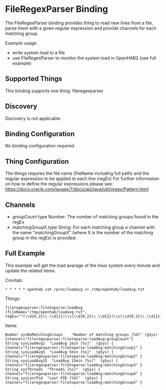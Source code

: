 # FileRegexParser Binding

The FileRegexParser binding provides thing to read new lines from a file, parse them with a given regular expression and provide channels for each matching group.

Example usage:
- write system load to a file
- use FileRegexParser to monitor the system load in OpenHAB2 
(see full example)

## Supported Things

This binding supports one thing: fileregexparser

## Discovery

Discovery is not applicable.

## Binding Configuration

No binding configuration required.

## Thing Configuration

The things requires the file name (fileName including full path) and the regular expression to be applied to each line (regEx)
For further information on how to define the regular expressions please see: https://docs.oracle.com/javase/7/docs/api/java/util/regex/Pattern.html

## Channels

+ groupCount type Number: The number of matching groups found in the regEx
+ matchingGroupX type String: For each matching group a channel with the name "matchingGroupX" (where X is the number of the matching group in the regEx) is provided.

## Full Example

This example will get the load avarage of the linux system every minute and update the related items.

Crontab:
```
* * * * * openhab cat /proc/loadavg >> /tmp/openhab/loadavg.txt
```

Things:

```
fileregexparser:filetoparse:loadAvg [fileName="/tmp/openhab/loadavg.txt", regEx="^(\\d{0,2}\\.\\d{2})\\s(\\d{0,2}\\.\\d{2})\\s(\\d{0,2}\\.\\d{2})\\s(\\d*/\\d*)\\s(\\d*)$"]

```

Items:

```
Number sysNoMatchingGroups    "Number of matching groups [%d]" (gSys) {channel="fileregexparser:filetoparse:loadAvg:groupCount"}
String sysLoadAvg1  "LoadAvg 1min [%s]"  (gSys) { channel="fileregexparser:filetoparse:loadAvg:matchingGroup1" }
String sysLoadAvg5  "LoadAvg 5min [%s]"  (gSys) { channel="fileregexparser:filetoparse:loadAvg:matchingGroup2" }
String sysLoadAvg15  "LoadAvg 15min [%s]"  (gSys) { channel="fileregexparser:filetoparse:loadAvg:matchingGroup3" }
String sysThreads  "Threads [%s]"  (gSys) { channel="fileregexparser:filetoparse:loadAvg:matchingGroup4" }
String sysLastPid  "Last PID [%d]"  (gSys) { channel="fileregexparser:filetoparse:loadAvg:matchingGroup5" }
```
